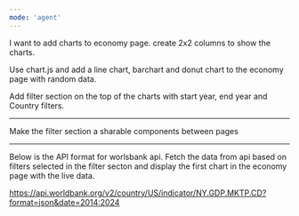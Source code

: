 ```yaml
---
mode: 'agent'
---
```

I want to add charts to economy page. create 2x2 columns to show the charts.

Use chart.js and add a line chart, barchart and donut chart to the economy page with random data.

Add filter section on the top of the charts with start year, end year and Country filters.

-------
Make the filter section a sharable components between pages

------
Below is the API format for worlsbank api. Fetch the data from api based on filters selected in the filter secton and display the first chart in the economy page with the live data.

https://api.worldbank.org/v2/country/US/indicator/NY.GDP.MKTP.CD?format=json&date=2014:2024